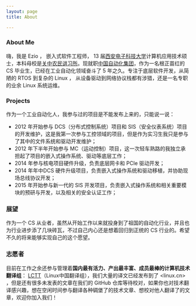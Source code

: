 ```yaml
---
layout: page 
title: About

---
```


### About Me

嗨，我是 Ezio ， 嵌入式软件工程师， 13 届[西安电子科技大学](http://www.xidian.edu.cn/)计算机应用技术硕士，本科母校是[关中农民讲习所](http://www.nwu.edu.cn/)。现就职[中国自动化集团](www.cag.com.hk)，作为一名根正苗红的 CS 毕业生，已经在工业自动化领域奋斗了 5 年之久。专注于底层软件开发，从简陋的 RTOS 到复杂的 Linux ， 从设备驱动到网络协议栈都有涉猎，还是一名专职的业余 Linux 系统运维。

### Projects

作为一个工业自动化人，我参与过的项目是不能发布上来的，只能说一说：

- 2012 年开始参与 DCS（分布式控制系统）项目和 SIS（安全仪表系统）项目的开发维护，这是我第一次参与工控领域的项目，但是作为实习生我只是参与了其中的文件系统和驱动开发维护；
- 2012 年下半年开始参与 MC（运动控制）项目，这一次轻车熟路的我独立承担起了项目的嵌入式操作系统、驱动等底层工作；
- 2014 年参与核电项目硬件升级，负责底层网卡和 PCIe 驱动开发；
- 2014 年年中DCS 硬件升级项目，负责嵌入式操作系统和驱动移植，并协助现场总线协议开发；
- 2015 年开始参与新一代的 SIS 开发项目，负责嵌入式操作系统和相关重要模块的预研与开发，以及相关的安全认证工作；


### 展望

作为一个 CS 从业者，虽然从开始工作以来就投身到了祖国的自动化行业，并且也为行业进步添了几块砖瓦，不过自己内心还是想着回归到正统的 CS 行业的。希望不久的将来能够实现自己的这个愿望。


### 志愿者
目前在工作之余还参与管理着**国内最有活力、产出最丰富、成员最棒的计算机技术翻译组**： [LCTT](https://github.com/LCTT/TranslateProject)（Linux中国翻译组），我们大量的译文已经发布到了 <linux.cn> ，但是还有很多未发表的文章在我们的 GitHub 仓库等待校对，如果你也对技术翻译感兴趣，想在空闲时间参与翻译各种碉堡了的技术文章、想校对他人翻译了的文章，欢迎你加入我们！

